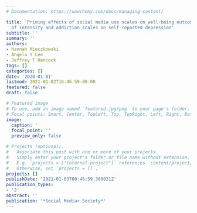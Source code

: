 ```yaml
---
# Documentation: https://wowchemy.com/docs/managing-content/

title: 'Priming effects of social media use scales on well-being outcomes: The influence
  of intensity and addiction scales on self-reported depression'
subtitle: ''
summary: ''
authors:
- Hannah Mieczkowski
- Angela Y Lee
- Jeffrey T Hancock
tags: []
categories: []
date: '2020-01-01'
lastmod: 2021-01-02T16:46:59-08:00
featured: false
draft: false

# Featured image
# To use, add an image named `featured.jpg/png` to your page's folder.
# Focal points: Smart, Center, TopLeft, Top, TopRight, Left, Right, BottomLeft, Bottom, BottomRight.
image:
  caption: ''
  focal_point: ''
  preview_only: false

# Projects (optional).
#   Associate this post with one or more of your projects.
#   Simply enter your project's folder or file name without extension.
#   E.g. `projects = ["internal-project"]` references `content/project/deep-learning/index.md`.
#   Otherwise, set `projects = []`.
projects: []
publishDate: '2021-01-03T00:46:59.380031Z'
publication_types:
- '2'
abstract: ''
publication: '*Social Media+ Society*'
---
```

